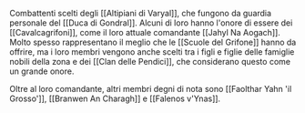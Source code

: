 Combattenti scelti degli [[Altipiani di Varyal]], che fungono da guardia personale del [[Duca di Gondral]]. Alcuni di loro hanno l'onore di essere dei [[Cavalcagrifoni]], come il loro attuale comandante [[Jahyl Na Aogach]]. Molto spesso rappresentano il meglio che le [[Scuole del Grifone]] hanno da offrire, ma i loro membri vengono anche scelti tra i figli e figlie delle famiglie nobili della zona e dei [[Clan delle Pendici]], che considerano questo come un grande onore.

Oltre al loro comandante, altri membri degni di nota sono [[Faolthar Yahn 'il Grosso']], [[Branwen An Charagh]] e [[Falenos v'Ynas]].